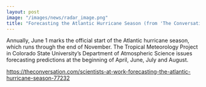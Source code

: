 ```yaml
---
layout: post
image: "/images/news/radar_image.png"
title: "Forecasting the Atlantic Hurricane Season (from 'The Conversation')"
---
```



Annually, June 1 marks the official start of the Atlantic hurricane season, which runs through the end of November. The Tropical Meteorology Project in Colorado State University’s Department of Atmospheric Science issues forecasting predictions at the beginning of April, June, July and August. 


<https://theconversation.com/scientists-at-work-forecasting-the-atlantic-hurricane-season-77232>

